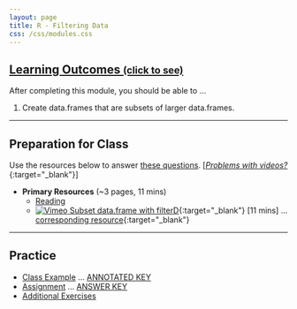 ```yaml
---
layout: page
title: R - Filtering Data
css: /css/modules.css
---
```


<div class="panel-group-ILOs">
  <div class="panel panel-default">
    <div class="panel-heading">
      <h2 class="panel-title">
        <a data-toggle="collapse" href="#ILOs">Learning Outcomes <small>(click to see)</small></a>
      </h2>
    </div>
    <div id="ILOs" class="panel-collapse collapse">
      <div class="panel-body">
<p>After completing this module, you should be able to ...</p>

<ol>
  <li>Create data.frames that are subsets of larger data.frames.</li>
</ol>
      </div>
    </div>
  </div>
</div>

----

## Preparation for Class

Use the resources below to answer [these questions](Prep/RFilter). [[*Problems with videos?*](../resources/FAQs/videos){:target="_blank"}]

* **Primary Resources** (~3 pages, 11 mins)
  * [Reading](bookR/RFilter.html)
  * [![Vimeo](../img/dhovid.png) Subset data.frame with filterD](https://vimeo.com/439447290){:target="_blank"} [11 mins] ... [corresponding resource](HO/Penguins.html#RFilter){:target="_blank"}

----

## Practice

* [Class Example](CE/RFilter_CExmpl) ... [ANNOTATED KEY](CE/KEY_RFilter_CExmpl)
* [Assignment](CE/RFilter_CE1) ... [ANSWER KEY](CE/KEY_RFilter_CE)
* [Additional Exercises](CE/RFilter_CE2)

<!---
&nbsp;

----

## Archived Materials

* [![Vimeo](../img/dhovid.png) Subset data.frame with filterD](https://vimeo.com/user45324800/filterd){:target="_blank"} [6 mins]

--->
